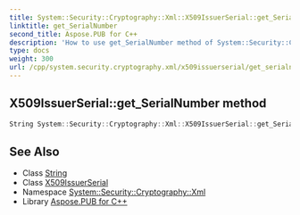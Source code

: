 ```yaml
---
title: System::Security::Cryptography::Xml::X509IssuerSerial::get_SerialNumber method
linktitle: get_SerialNumber
second_title: Aspose.PUB for C++
description: 'How to use get_SerialNumber method of System::Security::Cryptography::Xml::X509IssuerSerial class in C++.'
type: docs
weight: 300
url: /cpp/system.security.cryptography.xml/x509issuerserial/get_serialnumber/
---
```

## X509IssuerSerial::get_SerialNumber method




```cpp
String System::Security::Cryptography::Xml::X509IssuerSerial::get_SerialNumber()
```

## See Also

* Class [String](../../../system/string/)
* Class [X509IssuerSerial](../)
* Namespace [System::Security::Cryptography::Xml](../../)
* Library [Aspose.PUB for C++](../../../)
